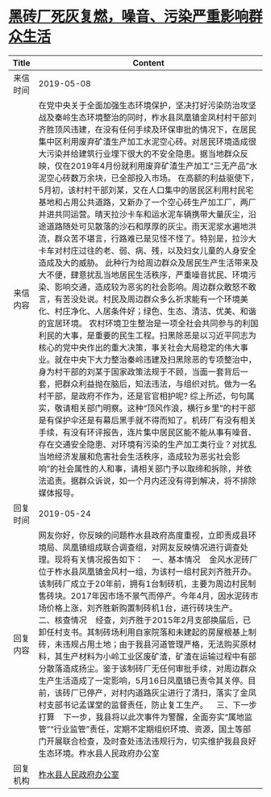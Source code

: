 # [黑砖厂死灰复燃，噪音、污染严重影响群众生活](http://www.shangluo.gov.cn/zmhd/ldxxxx.jsp?urltype=leadermail.LeaderMailContentUrl&wbtreeid=1112&leadermailid=5263)

| Title |                                                                                                                                                                                                                                                                                                                                                                                                                                                 Content                                                                                                                                                                                                                                                                                                                                                                                                                                                 |
|:-----:|---------------------------------------------------------------------------------------------------------------------------------------------------------------------------------------------------------------------------------------------------------------------------------------------------------------------------------------------------------------------------------------------------------------------------------------------------------------------------------------------------------------------------------------------------------------------------------------------------------------------------------------------------------------------------------------------------------------------------------------------------------------------------------------------------------------------------------------------------------------------------------------------------------|
| 来信时间  | 2019-05-08                                                                                                                                                                                                                                                                                                                                                                                                                                                                                                                                                                                                                                                                                                                                                                                                                                                                                              |
| 来信内容  | 在党中央关于全面加强生态环境保护，坚决打好污染防治攻坚战及秦岭生态环境整治的同时，柞水县凤凰镇金凤村村干部刘齐胜顶风违建，在没有任何手续及环保审批的情况下，在居民集中区利用废弃矿渣生产加工水泥空心砖。对居民环境造成很大污染并给建筑行业埋下很大的不安全隐患。据当地群众反映，仅在2019年4月份就利用废弃矿渣生产加工“三无产品”水泥空心砖数万余块，已全部投入市场。 在高额的利益驱使下，5月初，该村村干部刘某，又在人口集中的居民区利用村民宅基地和占用公共道路，又新办了一个空心砖生产加工厂，两厂并进共同运营。晴天拉沙卡车和运水泥车辆携带大量灰尘，沿途道路随处可见散落的沙石和厚厚的灰尘。雨天泥浆水遍地洪流，群众苦不堪言，行路难已是见怪不怪了。特别是，拉沙大卡车对村庄过往的老、弱、病、残，以及妇女儿童的人身安全造成及大的威胁。 此种行为给周边群众及居民生产生活带来及大不便，肆意扰乱当地居民生活秩序，严重噪音扰民、环境污染、影响交通，造成较为恶劣的社会影响。周边群众敢怒不敢言，有苦没处说。村民及周边群众多么祈求能有一个环境美化、村庄净化、人居条件好；绿色、生态、清洁、优美、和谐的宜居环境。 农村环境卫生整治是一项全社会共同参与的利国利民的大事，是重要的民生工程。扫黑除恶是以习近平同志为核心的党中央作出的重大决策，事关社会大局稳定的伟大事业。就在中央下大力整治秦岭违建及扫黑除恶的专项整治中，身为村干部的刘某于国家政策法规于不顾，当面一套背后一套，把群众利益抛在脑后，知法违法，与组织对抗。做为一名村干部，是政府不作为，还是官官相护呢? 综上所述，句句属实，敬请相关部门明察。这种“顶风作浪，横行乡里”的村干部是有保护伞还是有幕后黑手就不得而知了。机砖厂有没有相关手续，有没有环评报告，连片集中居民区能不能从事有噪音、存在交通安全隐患、对环境有污染的生产加工类行业？对扰乱当地经济发展和危害社会生活秩序，造成较为恶劣社会影响”的社会属性的人和事，请相关部门予以取缔和拆除，并依法追责。据群众诉说，如一个月内还没有得到解决，将不排除媒体报导。 |
| 回复时间  | 2019-05-24                                                                                                                                                                                                                                                                                                                                                                                                                                                                                                                                                                                                                                                                                                                                                                                                                                                                                              |
| 回复内容  | 网友你好，你反映的问题柞水县政府高度重视，立即责成县环境局、凤凰镇组成联合调查组，对网友反映情况进行调查处理。现将有关情况报告如下：    一、基本情况    金风水泥砖厂位于柞水县凤凰镇金风村一组，为该村一组村民刘齐胜开办。该制砖厂成立于20年前，拥有1台制砖机，主要为周边村民制售砖块。2017年因市场不景气而停产。今年4月，因水泥砖市场价格上涨，刘齐胜新购置制砖机1台，进行砖块生产。    二、核查情况    经查，刘齐胜于2015年2月支部换届后，已卸任村支书。其制砖场利用自家院落和未建起的房屋根基上制砖，未违规占用土地；由于我县河道管理严格，无法购买原材料，其生产材料为小岭工业区废矿渣，矿渣在运输过程中有部分散落造成扬尘。鉴于该制砖厂无任何审批手续，对周边群众生产生活造成了一定影响，5月16日凤凰镇已责令其关停。目前，该砖厂已停产，对村内道路灰尘进行了清扫，落实了金凤村支部书记孟谋堂的监督责任，防止复工生产。    三、下一步打算    下一步，我县将以此次事件为警醒，全面夯实“属地监管”“行业监管”责任，定期不定期组织环境、资源，国土等部门开展联合检查，及时查处违法违规行为，切实维护我县良好生态环境。柞水县人民政府办公室                                                                                                                                                                                                                                                                                                                                                             |
| 回复机构  | [柞水县人民政府办公室](../../category/agencies/柞水县人民政府办公室.md)                                                                                                                                                                                                                                                                                                                                                                                                                                                                                                                                                                                                                                                                                                                                                                                                                                                     |